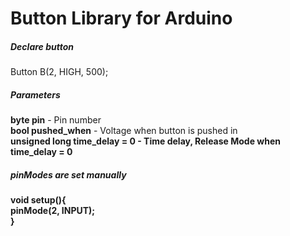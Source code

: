 <h1>Button Library for Arduino</h1>
<div>
  <h5>Declare button</h5>
  <p>
    Button B(2, HIGH, 500);
  </p>
  <h5>Parameters</h5>
  <p>
    <b>byte pin</b> - Pin number <br>
    <b>bool pushed_when</b> - Voltage when button is pushed in <br>
    <b>unsigned long time_delay = 0<b> - Time delay, Release Mode when time_delay = 0 <br>
  </p>
  <h5>pinModes are set manually </h5>
  <p>
    void setup(){<br>
    <ensp> pinMode(2, INPUT);<br>
    }
  </p>
</div>
